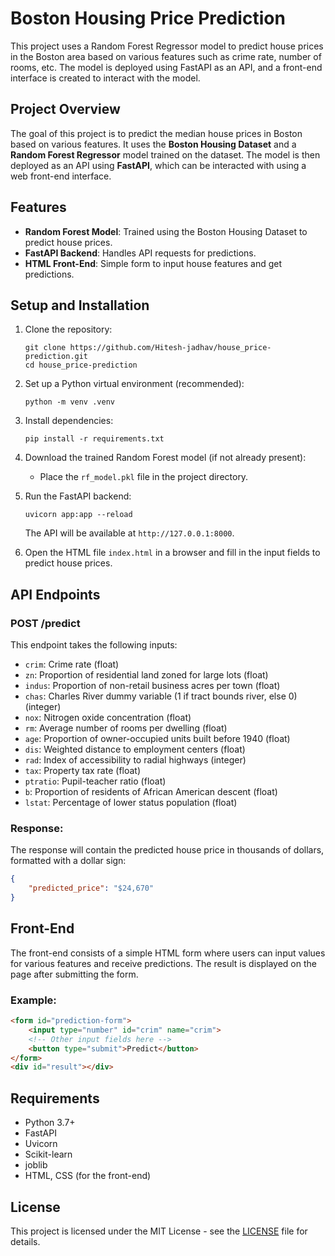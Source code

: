 
# Boston Housing Price Prediction

This project uses a Random Forest Regressor model to predict house prices in the Boston area based on various features such as crime rate, number of rooms, etc. The model is deployed using FastAPI as an API, and a front-end interface is created to interact with the model.

## Project Overview

The goal of this project is to predict the median house prices in Boston based on various features. It uses the **Boston Housing Dataset** and a **Random Forest Regressor** model trained on the dataset. The model is then deployed as an API using **FastAPI**, which can be interacted with using a web front-end interface.

## Features

- **Random Forest Model**: Trained using the Boston Housing Dataset to predict house prices.
- **FastAPI Backend**: Handles API requests for predictions.
- **HTML Front-End**: Simple form to input house features and get predictions.

## Setup and Installation

1. Clone the repository:
   ```
   git clone https://github.com/Hitesh-jadhav/house_price-prediction.git
   cd house_price-prediction
   ```

2. Set up a Python virtual environment (recommended):
   ```
   python -m venv .venv
   ```

3. Install dependencies:
   ```
   pip install -r requirements.txt
   ```

4. Download the trained Random Forest model (if not already present):
   - Place the `rf_model.pkl` file in the project directory.

5. Run the FastAPI backend:
   ```
   uvicorn app:app --reload
   ```
   The API will be available at `http://127.0.0.1:8000`.

6. Open the HTML file `index.html` in a browser and fill in the input fields to predict house prices.

## API Endpoints

### POST /predict

This endpoint takes the following inputs:

- `crim`: Crime rate (float)
- `zn`: Proportion of residential land zoned for large lots (float)
- `indus`: Proportion of non-retail business acres per town (float)
- `chas`: Charles River dummy variable (1 if tract bounds river, else 0) (integer)
- `nox`: Nitrogen oxide concentration (float)
- `rm`: Average number of rooms per dwelling (float)
- `age`: Proportion of owner-occupied units built before 1940 (float)
- `dis`: Weighted distance to employment centers (float)
- `rad`: Index of accessibility to radial highways (integer)
- `tax`: Property tax rate (float)
- `ptratio`: Pupil-teacher ratio (float)
- `b`: Proportion of residents of African American descent (float)
- `lstat`: Percentage of lower status population (float)

### Response:

The response will contain the predicted house price in thousands of dollars, formatted with a dollar sign:

```json
{
    "predicted_price": "$24,670"
}
```

## Front-End

The front-end consists of a simple HTML form where users can input values for various features and receive predictions. The result is displayed on the page after submitting the form.

### Example:

```html
<form id="prediction-form">
    <input type="number" id="crim" name="crim">
    <!-- Other input fields here -->
    <button type="submit">Predict</button>
</form>
<div id="result"></div>
```

## Requirements

- Python 3.7+
- FastAPI
- Uvicorn
- Scikit-learn
- joblib
- HTML, CSS (for the front-end)

## License

This project is licensed under the MIT License - see the [LICENSE](LICENSE) file for details.

